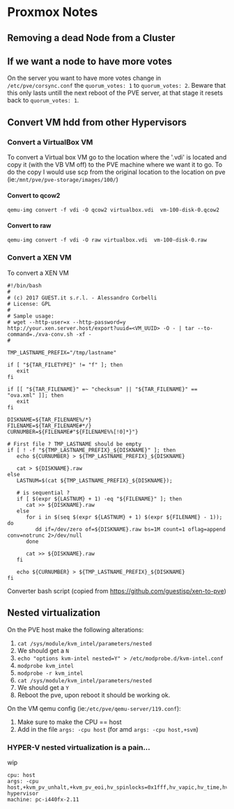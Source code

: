 # Proxmox Notes

## Removing a dead Node from a Cluster

## If we want a node to have more votes

On the server you want to have more votes change in `/etc/pve/corsync.conf` the `quorum_votes: 1` to `quorum_votes: 2`. 
Beware that this only lasts untill the next reboot of the PVE server, at that stage it resets back to `quorum_votes: 1`.

## Convert VM hdd from other Hypervisors

### Convert a VirtualBox VM

To convert a Virtual box VM go to the location where the '.vdi' is located and copy it (with the VB VM off) to the PVE machine where we want it to go.
To do the copy I would use scp from the original location to the location on pve (ie:`/mnt/pve/pve-storage/images/100/`)

#### Convert to qcow2
`qemu-img convert -f vdi -O qcow2 virtualbox.vdi  vm-100-disk-0.qcow2`
 
#### Convert to raw
`qemu-img convert -f vdi -O raw virtualbox.vdi  vm-100-disk-0.raw`

### Convert a XEN VM

To convert a XEN VM


```
#!/bin/bash
#
# (c) 2017 GUEST.it s.r.l. - Alessandro Corbelli
# License: GPL
#
# Sample usage:
# wget --http-user=x --http-password=y http://your.xen.server.host/export?uuid=<VM_UUID> -O - | tar --to-command=./xva-conv.sh -xf -
#

TMP_LASTNAME_PREFIX="/tmp/lastname"

if [ "${TAR_FILETYPE}" != "f" ]; then
   exit
fi

if [[ "${TAR_FILENAME}" =~ "checksum" || "${TAR_FILENAME}" == "ova.xml" ]]; then
   exit
fi

DISKNAME=${TAR_FILENAME%/*}
FILENAME=${TAR_FILENAME#*/}
CURNUMBER=${FILENAME#"${FILENAME%%[!0]*}"}

# First file ? TMP_LASTNAME should be empty
if [ ! -f "${TMP_LASTNAME_PREFIX}_${DISKNAME}" ]; then
   echo ${CURNUMBER} > ${TMP_LASTNAME_PREFIX}_${DISKNAME}

   cat > ${DISKNAME}.raw 
else
   LASTNUM=$(cat ${TMP_LASTNAME_PREFIX}_${DISKNAME});

   # is sequential ?
   if [ $(expr ${LASTNUM} + 1) -eq "${FILENAME}" ]; then
      cat >> ${DISKNAME}.raw
   else
	  for i in $(seq $(expr ${LASTNUM} + 1) $(expr ${FILENAME} - 1)); do
         dd if=/dev/zero of=${DISKNAME}.raw bs=1M count=1 oflag=append conv=notrunc 2>/dev/null
      done

      cat >> ${DISKNAME}.raw
   fi

   echo ${CURNUMBER} > ${TMP_LASTNAME_PREFIX}_${DISKNAME}
fi
```
Converter bash script (copied from https://github.com/guestisp/xen-to-pve)

## Nested virtualization

On the PVE host make the following alterations:  
1. `cat /sys/module/kvm_intel/parameters/nested`
2. We should get a `N`
3. `echo "options kvm-intel nested=Y" > /etc/modprobe.d/kvm-intel.conf`
4. `modprobe kvm_intel`
5. `modprobe -r kvm_intel`
6. `cat /sys/module/kvm_intel/parameters/nested`
7. We should get a `Y`
8. Reboot the pve, upon reboot it should be working ok.

On the VM qemu config (ie:`/etc/pve/qemu-server/119.conf`):  
1. Make sure to make the CPU == host
2. Add in the file `args: -cpu host` (for amd `args: -cpu host,+svm`)

### HYPER-V nested virtualization is a pain...

wip
```
cpu: host
args: -cpu host,+kvm_pv_unhalt,+kvm_pv_eoi,hv_spinlocks=0x1fff,hv_vapic,hv_time,hv_reset,hv_vpindex,hv_runtime,hv_relaxed,hv_synic,hv_stimer,-hypervisor
machine: pc-i440fx-2.11
```